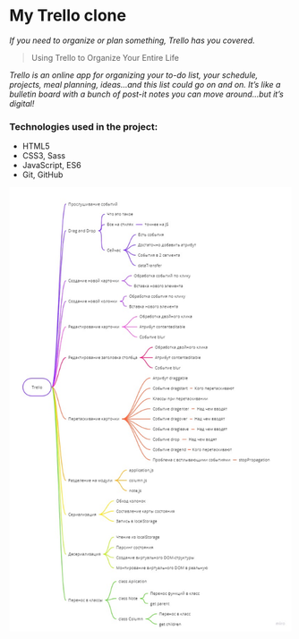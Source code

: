 # My Trello clone

*If you need to organize or plan something, Trello has you covered.*

>Using Trello to Organize Your Entire Life

*Trello is an online app for organizing your to-do list, your schedule, projects, meal planning, ideas…and this list could go on and on.*
*It’s like a bulletin board with a bunch of post-it notes you can move around…but it’s digital!*

### Technologies used in the project:

* HTML5
* CSS3, Sass
* JavaScript, ES6
* Git, GitHub

![Plan on writing the functionality of](plan.jpg)